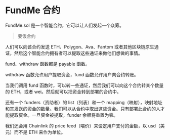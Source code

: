 # FundMe 合约

FundMe.sol 是一个智能合约，它可以让人们发起一个众筹。

> 要饭合约

人们可以向该合约发送 ETH、Polygon、Ava、Fantom 或者其他区块链原生通证，然后这个智能合约拥有者可以提取这些通证来做他们想做的事情。

fund、withdraw 函数都是 payable 函数。

withdraw 函数允许用户提取资金，fund 函数允许用户向合约转账。

当我们调用 fund 函数时，可以转一些通证，然后我们可以向这个合约转某个数量的 ETH，或者 wei。然后就可以把资金转到部署的合约中。

还有一个 funders（资助者）的 list（列表）和一个 mapping（映射），映射地址和其发送的资金的数量。我们可以从合约中取出这些资金。只有部署此合约的人才能提取资金。一旦资金被提取，funder 余额将重置为零。

我们还会用 Chainlink 的 price feed（喂价）来设定用户支付的金额，以 usd（美元）而不是 ETH 来作为单位。

